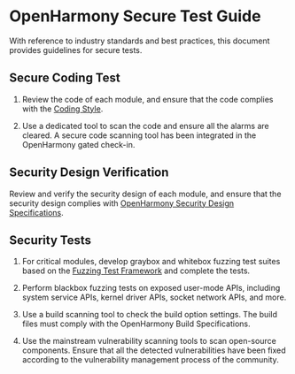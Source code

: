 # OpenHarmony Secure Test Guide
With reference to industry standards and best practices, this document provides guidelines for secure tests.



## Secure Coding Test

1. Review the code of each module, and ensure that the code complies with the [Coding Style](./code-contribution.md#coding-style).

2. Use a dedicated tool to scan the code and ensure all the alarms are cleared. A secure code scanning tool has been integrated in the OpenHarmony gated check-in.


## Security Design Verification

Review and verify the security design of each module, and ensure that the security design complies with [OpenHarmony Security Design Specifications](./OpenHarmony-security-design-guide.md).



## Security Tests

1. For critical modules, develop graybox and whitebox fuzzing test suites based on the [Fuzzing Test Framework](https://gitee.com/openharmony/test_developertest/tree/master/libs/fuzzlib) and complete the tests.

2. Perform blackbox fuzzing tests on exposed user-mode APIs, including system service APIs, kernel driver APIs, socket network APIs, and more.

3. Use a build scanning tool to check the build option settings. The build files must comply with the OpenHarmony Build Specifications.

4. Use the mainstream vulnerability scanning tools to scan open-source components. Ensure that all the detected vulnerabilities have been fixed according to the vulnerability management process of the community.


